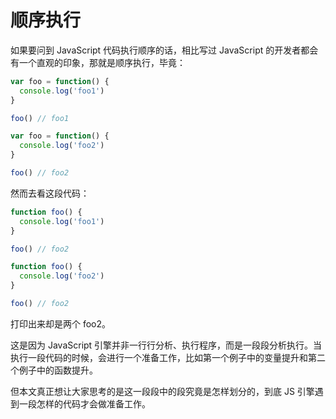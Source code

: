 # 顺序执行

如果要问到 JavaScript 代码执行顺序的话，相比写过 JavaScript 的开发者都会有一个直观的印象，那就是顺序执行，毕竟：

```js
var foo = function() {
  console.log('foo1')
}

foo() // foo1

var foo = function() {
  console.log('foo2')
}

foo() // foo2
```

然而去看这段代码：

```js
function foo() {
  console.log('foo1')
}

foo() // foo2

function foo() {
  console.log('foo2')
}

foo() // foo2
```

打印出来却是两个 foo2。

这是因为 JavaScript 引擎并非一行行分析、执行程序，而是一段段分析执行。当执行一段代码的时候，会进行一个准备工作，比如第一个例子中的变量提升和第二个例子中的函数提升。

但本文真正想让大家思考的是这一段段中的段究竟是怎样划分的，到底 JS 引擎遇到一段怎样的代码才会做准备工作。



# 可执行代码

这就要说到 JS 的可执行代码（executable code）的类型有哪些了？

*   全局代码
*   函数代码
*   eval 代码

举个例子，当执行到一个函数的时候，就会进行准备工作，这里的准备工作就叫做 ***执行上下文（execution context）***。

每个执行上下文都有三个重要属性：

*   变量对象（Variable object）
*   作用域链（Scope chain）
*   this



# 执行上下文栈

JS 引擎为了管理诸多的执行上下文，它会创建一个 ***执行上下文栈（Execution context stack, ECS）***：

```js
var ECStack = []
```

最开始执行的是全局代码，所以初始化的时候首先会向执行上下文压入一个全局执行上下文（globalContext），只有当整个应用程序结束的时候，ESC 才会被清空，所以程序结束前，栈底永远有一个 globalContext。

现在 JS 遇到了下面这段代码：

```js
function fun3() {
  console.log('fn3')
}

function fun2() {
  fun3()
}

function fun1() {
  fun2()
}

fun1()
```

所以引擎是这样解析代码的：

```
// fun1()
ECStack.push(<fun1>, functionContext)
// fun1竟然调用了fun2，还要创建fun2的执行上下文
ECStack.push(<fun2>, functionContext)
// 我去，竟然还要创建fun3的执行上下文
ECStack.push(<fun3>, functionContext)
// fun3执行完毕
ECStack.pop()
// fun2执行完毕
ECStack.pop()
// fun1执行完毕
ECStack.pop()
```



# 思考题

```js
var scope = "global scope";
function checkscope(){
    var scope = "local scope";
    function f(){
        return scope;
    }
    return f();
}
checkscope();

var scope = "global scope";
function checkscope(){
    var scope = "local scope";
    function f(){
        return scope;
    }
    return f;
}
checkscope()();
```

这两段代码执行结果一样，但是它们的执行上下文变化不同。

```
// 第一段
ECStack.push(<checkscope>, functionContext)
ECStack.push(<f>, functionContext)
ECStack.pop()
ECStack.pop()

// 第二段
ECStack.push(<checkscope>, functionContext)
ECStack.pop()
ECStack.push(<f>, functionContext)
ECStack.pop()
```

